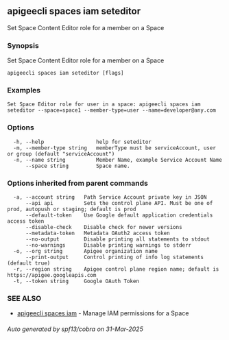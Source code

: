 ## apigeecli spaces iam seteditor

Set Space Content Editor role for a member on a Space

### Synopsis

Set Space Content Editor role for a member on a Space

```
apigeecli spaces iam seteditor [flags]
```

### Examples

```
Set Space Editor role for user in a space: apigeecli spaces iam seteditor --space=space1 --member-type=user --name=developer@any.com
```

### Options

```
  -h, --help                 help for seteditor
  -m, --member-type string   memberType must be serviceAccount, user or group (default "serviceAccount")
  -n, --name string          Member Name, example Service Account Name
      --space string         Space name.
```

### Options inherited from parent commands

```
  -a, --account string   Path Service Account private key in JSON
      --api api          Sets the control plane API. Must be one of prod, autopush or staging; default is prod
      --default-token    Use Google default application credentials access token
      --disable-check    Disable check for newer versions
      --metadata-token   Metadata OAuth2 access token
      --no-output        Disable printing all statements to stdout
      --no-warnings      Disable printing warnings to stderr
  -o, --org string       Apigee organization name
      --print-output     Control printing of info log statements (default true)
  -r, --region string    Apigee control plane region name; default is https://apigee.googleapis.com
  -t, --token string     Google OAuth Token
```

### SEE ALSO

* [apigeecli spaces iam](apigeecli_spaces_iam.md)	 - Manage IAM permissions for a Space

###### Auto generated by spf13/cobra on 31-Mar-2025
